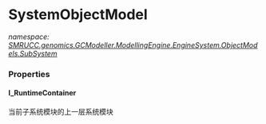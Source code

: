 ﻿# SystemObjectModel
_namespace: [SMRUCC.genomics.GCModeller.ModellingEngine.EngineSystem.ObjectModels.SubSystem](./index.md)_






### Properties

#### I_RuntimeContainer
当前子系统模块的上一层系统模块
